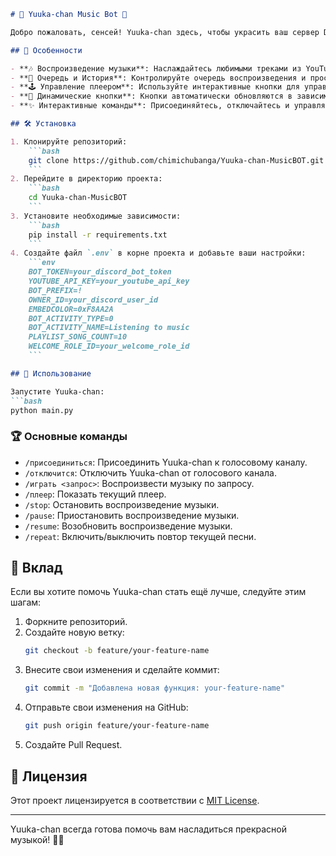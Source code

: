 
```markdown
# 🌸 Yuuka-chan Music Bot 🌸

Добро пожаловать, сенсей! Yuuka-chan здесь, чтобы украсить ваш сервер Discord музыкой и весельем. 🎵

## 🌟 Особенности

- **🎶 Воспроизведение музыки**: Наслаждайтесь любимыми треками из YouTube.
- **📜 Очередь и История**: Контролируйте очередь воспроизведения и просматривайте историю треков.
- **🕹️ Управление плеером**: Используйте интерактивные кнопки для управления воспроизведением.
- **🔄 Динамические кнопки**: Кнопки автоматически обновляются в зависимости от текущего состояния.
- **✨ Интерактивные команды**: Присоединяйтесь, отключайтесь и управляйте плеером с помощью простых команд.

## 🛠️ Установка

1. Клонируйте репозиторий:
    ```bash
    git clone https://github.com/chimichubanga/Yuuka-chan-MusicBOT.git
    ```
2. Перейдите в директорию проекта:
    ```bash
    cd Yuuka-chan-MusicBOT
    ```
3. Установите необходимые зависимости:
    ```bash
    pip install -r requirements.txt
    ```
4. Создайте файл `.env` в корне проекта и добавьте ваши настройки:
    ```env
    BOT_TOKEN=your_discord_bot_token
    YOUTUBE_API_KEY=your_youtube_api_key
    BOT_PREFIX=!
    OWNER_ID=your_discord_user_id
    EMBEDCOLOR=0xF8AA2A
    BOT_ACTIVITY_TYPE=0
    BOT_ACTIVITY_NAME=Listening to music
    PLAYLIST_SONG_COUNT=10
    WELCOME_ROLE_ID=your_welcome_role_id
    ```

## 🚀 Использование

Запустите Yuuka-chan:
```bash
python main.py
```

### 🏆 Основные команды

- `/присоединиться`: Присоединить Yuuka-chan к голосовому каналу.
- `/отключится`: Отключить Yuuka-chan от голосового канала.
- `/играть <запрос>`: Воспроизвести музыку по запросу.
- `/плеер`: Показать текущий плеер.
- `/stop`: Остановить воспроизведение музыки.
- `/pause`: Приостановить воспроизведение музыки.
- `/resume`: Возобновить воспроизведение музыки.
- `/repeat`: Включить/выключить повтор текущей песни.

## 🤝 Вклад

Если вы хотите помочь Yuuka-chan стать ещё лучше, следуйте этим шагам:

1. Форкните репозиторий.
2. Создайте новую ветку:
    ```bash
    git checkout -b feature/your-feature-name
    ```
3. Внесите свои изменения и сделайте коммит:
    ```bash
    git commit -m "Добавлена новая функция: your-feature-name"
    ```
4. Отправьте свои изменения на GitHub:
    ```bash
    git push origin feature/your-feature-name
    ```
5. Создайте Pull Request.

## 📜 Лицензия

Этот проект лицензируется в соответствии с [MIT License](LICENSE).

---

Yuuka-chan всегда готова помочь вам насладиться прекрасной музыкой! 🌸🎵

